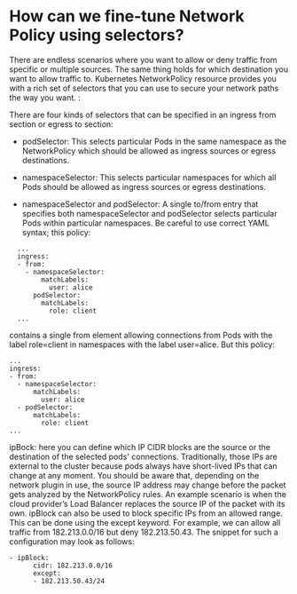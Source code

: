 # How can we fine-tune Network Policy using selectors?

There are endless scenarios where you want to allow or deny traffic from specific or multiple sources. The same thing holds for which destination you want to allow traffic to. Kubernetes NetworkPolicy resource provides you with a rich set of selectors that you can use to secure your network paths the way you want. :

There are four kinds of selectors that can be specified in an ingress from section or egress to section:

- podSelector: This selects particular Pods in the same namespace as the NetworkPolicy which should be allowed as ingress sources or egress destinations.

- namespaceSelector: This selects particular namespaces for which all Pods should be allowed as ingress sources or egress destinations.

- namespaceSelector and podSelector: A single to/from entry that specifies both namespaceSelector and podSelector selects particular Pods within particular namespaces. Be careful to use correct YAML syntax; this policy:

```
  ...
  ingress:
  - from:
    - namespaceSelector:
        matchLabels:
          user: alice
      podSelector:
        matchLabels:
          role: client
  ...
```

contains a single from element allowing connections from Pods with the label role=client in namespaces with the label user=alice. But this policy:

```
...
ingress:
- from:
  - namespaceSelector:
      matchLabels:
        user: alice
  - podSelector:
      matchLabels:
        role: client
...
```

ipBock: here you can define which IP CIDR blocks are the source or the destination of the selected pods' connections. Traditionally, those IPs are external to the cluster because pods always have short-lived IPs that can change at any moment.
You should be aware that, depending on the network plugin in use, the source IP address may change before the packet gets analyzed by the NetworkPolicy rules. An example scenario is when the cloud provider’s Load Balancer replaces the source IP of the packet with its own.
ipBlock can also be used to block specific IPs from an allowed range. This can be done using the except keyword. For example, we can allow all traffic from 182.213.0.0/16 but deny 182.213.50.43. The snippet for such a configuration may look as follows:

```
- ipBlock:
      cidr: 182.213.0.0/16
      except:
      - 182.213.50.43/24
```
